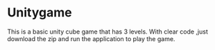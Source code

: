 # Unitygame
This is a basic unity cube game  that has 3 levels.
With clear code ,just download the zip and run the application to play the game.
